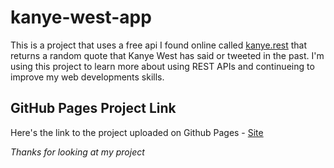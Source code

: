 # kanye-west-app

This is a project that uses a free api I found online called [kanye.rest](kanye.rest) that returns a random quote that Kanye West has said or tweeted in the past. I'm using this project to learn more about using REST APIs and continueing to improve my web developments skills.

## GitHub Pages Project Link

Here's the link to the project uploaded on Github Pages - [Site](https://jtperdue525.github.io/kanye-west-app/)

*Thanks for looking at my project*
